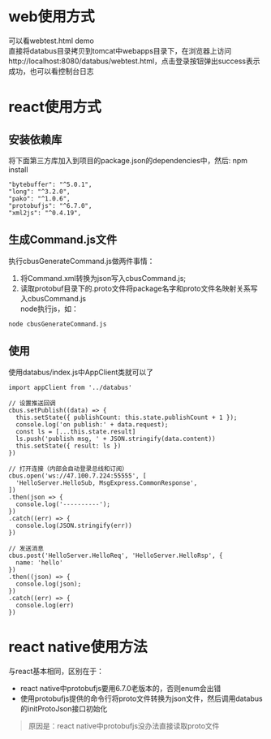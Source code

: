 # web使用方式
可以看webtest.html demo   
直接将databus目录拷贝到tomcat中webapps目录下，在浏览器上访问http://localhost:8080/databus/webtest.html，点击登录按钮弹出success表示成功，也可以看控制台日志

# react使用方式
## 安装依赖库
将下面第三方库加入到项目的package.json的dependencies中，然后: npm install
```
"bytebuffer": "^5.0.1",
"long": "^3.2.0",
"pako": "^1.0.6",
"protobufjs": "^6.7.0",
"xml2js": "^0.4.19",
```

## 生成Command.js文件
执行cbusGenerateCommand.js做两件事情：
1. 将Command.xml转换为json写入cbusCommand.js;
2. 读取protobuf目录下的.proto文件将package名字和proto文件名映射关系写入cbusCommand.js  
node执行js，如：
```
node cbusGenerateCommand.js
```

## 使用
使用databus/index.js中AppClient类就可以了
```
import appClient from '../databus'

// 设置推送回调
cbus.setPublish((data) => {
  this.setState({ publishCount: this.state.publishCount + 1 });
  console.log('on publish:' + data.request);
  const ls = [...this.state.result]
  ls.push('publish msg, ' + JSON.stringify(data.content))
  this.setState({ result: ls })
})

// 打开连接（内部会自动登录总线和订阅）
cbus.open('ws://47.100.7.224:55555', [
  'HelloServer.HelloSub, MsgExpress.CommonResponse',
])
.then(json => {
  console.log('----------');
})
.catch((err) => {
  console.log(JSON.stringify(err))
})

// 发送消息
cbus.post('HelloServer.HelloReq', 'HelloServer.HelloRsp', {
  name: 'hello'
})
.then((json) => {
  console.log(json);
})
.catch((err) => {
  console.log(err)
})
```

# react native使用方法
与react基本相同，区别在于：
* react native中protobufjs要用6.7.0老版本的，否则enum会出错  
* 使用protobufjs提供的命令行将proto文件转换为json文件，然后调用databus的initProtoJson接口初始化  
> 原因是：react native中protobufjs没办法直接读取proto文件


